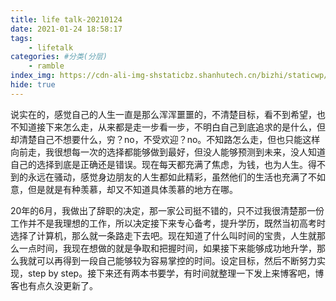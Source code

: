 ```yaml
---
title: life talk-20210124
date: 2021-01-24 18:58:17
tags: 
    - lifetalk
categories: #分类(分层)
    - ramble
index_img: https://cdn-ali-img-shstaticbz.shanhutech.cn/bizhi/staticwp/202203/7b62f2dfe627932d89c3740e0cb5b27d--3886082394.jpg
hide: true
---
```




说实在的，感觉自己的人生一直是那么浑浑噩噩的，不清楚目标，看不到希望，也不知道接下来怎么走，从来都是走一步看一步，不明白自己到底追求的是什么，但却清楚自己不想要什么，穷？no，不受欢迎？no。不知路怎么走，但也只能这样向前走，我很想每一次的选择都能够做到最好，但没人能够预测到未来，没人知道自己的选择到底是正确还是错误。现在每天都充满了焦虑，为钱，也为人生。得不到的永远在骚动，感觉身边朋友的人生都如此精彩，虽然他们的生活也充满了不如意，但是就是有种羡慕，却又不知道具体羡慕的地方在哪。



20年的6月，我做出了辞职的决定，那一家公司挺不错的，只不过我很清楚那一份工作并不是我理想的工作，所以决定接下来专心备考，提升学历，既然当初高考时选择了计算机，那么就一条路走下去吧。现在知道了什么叫时间的宝贵，人生就那么一点时间，我现在想做的就是争取和把握时间，如果接下来能够成功地升学，那么我就可以再得到一段自己能够较为容易掌控的时间。设定目标，然后不断努力实现，step by step。接下来还有两本书要学，有时间就整理一下发上来博客吧，博客也有点久没更新了。


